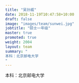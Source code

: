 ```yaml
---
title: "吴孙威"
date: 2018-11-19T10:47:58+10:00
draft: false
image: "images/team/sunwei.jpg"
jobtitle: "硕士一年级"
master: true
promoted: true
weight: 2004
layout: team
summary: "
本科：北京邮电大学
"
---
```


本科：北京邮电大学
